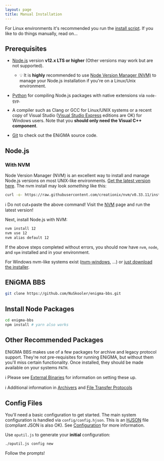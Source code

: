 ```yaml
---
layout: page
title: Manual Installation
---
```

For Linux environments it's recommended you run the [install script](install-script.md). If you like to
do things manually, read on...

## Prerequisites
* [Node.js](https://nodejs.org/) version **v12.x LTS or higher** (Other versions may work but are not supported).
  * :bulb: It is **highly** recommended to use [Node Version Manager (NVM)](https://github.com/creationix/nvm) to manage your Node.js installation if you're on a Linux/Unix environment.

* [Python](https://www.python.org/downloads/) for compiling Node.js packages with native extensions via `node-gyp`.

* A compiler such as Clang or GCC for Linux/UNIX systems or a recent copy of Visual Studio
([Visual Studio Express](https://www.visualstudio.com/en-us/products/visual-studio-express-vs.aspx) editions
are OK) for Windows users. Note that you **should only need the Visual C++ component**.

* [Git](https://git-scm.com/downloads) to check out the ENiGMA source code.

## Node.js
### With NVM
Node Version Manager (NVM) is an excellent way to install and manage Node.js versions on most UNIX-like environments. [Get the latest version here](https://github.com/creationix/nvm). The nvm install may look _something_ like this:

```bash
curl -o- https://raw.githubusercontent.com/creationix/nvm/v0.33.11/install.sh | bash
```
:information_source: Do not cut+paste the above command! Visit the [NVM](https://github.com/creationix/nvm) page and run the latest version!

Next, install Node.js with NVM:
```bash
nvm install 12
nvm use 12
nvm alias default 12
```

If the above steps completed without errors, you should now have `nvm`, `node`, and `npm` installed and in your environment.

For Windows nvm-like systems exist ([nvm-windows](https://github.com/coreybutler/nvm-windows), ...) or [just download the installer](https://nodejs.org/en/download/).


## ENiGMA BBS
```bash
git clone https://github.com/NuSkooler/enigma-bbs.git
```

## Install Node Packages
```bash
cd enigma-bbs
npm install # yarn also works
```

## Other Recommended Packages
ENiGMA BBS makes use of a few packages for archive and legacy protocol support. They're not pre-requisites for running ENiGMA, but without them you'll miss certain functionality. Once installed, they should be made available on your systems `PATH`.

:information_source: Please see [External Binaries](docs/configuration/external-binaries.md) for information on setting these up.

:information_source: Additional information in [Archivers](docs/configuration/archivers.md) and [File Transfer Protocols](docs/configuration/file-transfer-protocols.md)

## Config Files
You'll need a basic configuration to get started. The main system configuration is handled via `config/config.hjson`. This is an [HJSON](http://hjson.org/) file (compliant JSON is also OK). See [Configuration](../configuration/) for more information.

Use `oputil.js` to generate your **initial** configuration:

```bash
./oputil.js config new
```

Follow the prompts!
